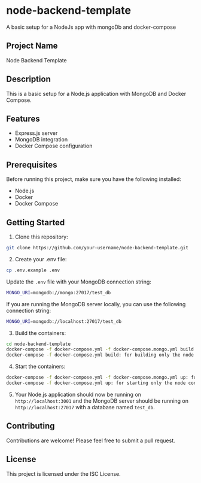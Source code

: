 # node-backend-template
A basic setup for a NodeJs app with mongoDb and docker-compose


## Project Name

Node Backend Template

## Description

This is a basic setup for a Node.js application with MongoDB and Docker Compose.

## Features

- Express.js server
- MongoDB integration
- Docker Compose configuration

## Prerequisites

Before running this project, make sure you have the following installed:

- Node.js
- Docker
- Docker Compose

## Getting Started

1. Clone this repository:

  ```bash
  git clone https://github.com/your-username/node-backend-template.git
  ```

2. Create your .env file:

  ```bash
  cp .env.example .env
  ```

  Update the `.env` file with your MongoDB connection string:

  ```bash
  MONGO_URI=mongodb://mongo:27017/test_db
  ```

  If you are running the MongoDB server locally, you can use the following connection string:

  ```bash
  MONGO_URI=mongodb://localhost:27017/test_db
  ```

3. Build the containers:

  ```bash
  cd node-backend-template
  docker-compose -f docker-compose.yml -f docker-compose.mongo.yml build: for building both the node and mongo containers
  docker-compose -f docker-compose.yml build: for building only the node container
  ```

4. Start the containers:

  ```bash
  docker-compose -f docker-compose.yml -f docker-compose.mongo.yml up: for starting both the node and mongo containers
  docker-compose -f docker-compose.yml up: for starting only the node container
  ```

5. Your Node.js application should now be running on `http://localhost:3001` and the MongoDB server should be running on `http://localhost:27017` with a database named `test_db`.

## Contributing

Contributions are welcome! Please feel free to submit a pull request.

## License

This project is licensed under the ISC License. 